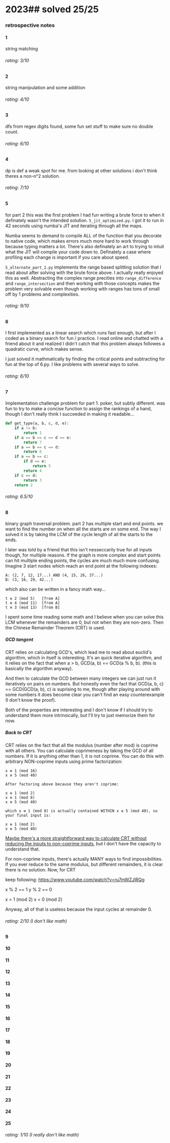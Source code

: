# 2023## solved 25/25
### retrospective notes 


#### 1
string matching 

###### rating: 3/10

#### 2
string manipulation and some addition

###### rating: 4/10

#### 3
dfs from regex digits found, some fun set stuff to make sure no double count. 

###### rating: 6/10

#### 4
dp is def a weak spot for me. from looking at other solutions i don't think theres a non-n^2 solution. 

###### rating: 7/10

#### 5
for part 2 this was the first problem I had fun writing a brute force to when it definately wasn't the intended solution. `5_jit_optimized.py`. i got it to run in 42 seconds using numba's JIT and iterating through all the maps. 

Numba seems to demand to compile ALL of the function that you decorate to native code, which makes errors much more hard to work through because typing matters a lot. There's also definately an art to trying to intuit what the JIT will compile your code down to. Definately a case where profiling each change is important if you care about speed.

`5_alternate_part_2.py` implements the range based splitting solution that I read about after solving with the brute force above. I actually really enjoyed this as well. Abstracting the complex range precities into `range_difference` and `range_intersection` and then working with those concepts makes the problem very solvable even though working with ranges has tons of small off by 1 problems and complexities. 

###### rating: 9/10


#### 6
I first implemented as a linear search which runs fast enough, but after I coded as a binary search for fun / practice. I read online and chatted with a friend about it and realized I didn't catch that this problem always followes a quadratic curve, which makes sense.

I just solved it mathmatically by finding the critical points and subtracting for fun at the top of 6.py. I like problems with several ways to solve.

###### rating: 6/10

#### 7

Implementation challenge problem for part 1. poker, but subtly different. was fun to try to make a concise function to assign the rankings of a hand, though I don't really think I succeeded in making it readable...
```python
def get_type(a, b, c, d, e):
    if a != b:
        return 1
    if a == b == c == d == e:
        return 7
    if a == b == c == d:
        return 6
    if a == b == c:
        if d == e:
            return 5
        return 4
    if c == d:
        return 3
    return 2
```

###### rating: 6.5/10

#### 8

binary graph traversal problem. part 2 has multiple start and end points. we want to find the number on when all the starts are on some end. The way I solved it is by taking the LCM of the cycle length of all the starts to the ends.

I later was told by a friend that this isn't nesseccarily true for all inputs though, for multiple reasons. If the graph is more complex and start points can hit multiple ending points, the cycles are much much more confusing. Imagine 3 start nodes which reach an end point at the following indexes:
```
A: (2, 7, 12, 17...) AND (4, 15, 26, 37...)
B: (3, 16, 29, 42...)
```

which also can be written in a fancy math way...
```
t ≡ 2 (mod 5)   [from A]
t ≡ 4 (mod 11)  [from A]
t ≡ 3 (mod 13)  [from B]
```

I spent some time reading some math and I believe when you can solve this LCM whenever the remainders are 0, but not when they are non-zero. Then the Chinese Remainder Theorem (CRT) is used.

##### GCD tangent

CRT relies on calculating GCD's, which lead me to read about euclid's algorithm, which in itself is interesting. It's an quick iterative algorithm, and it relies on the fact that when a > b, GCD(a, b) == GCD(a % b, b). (this is basically the algorithm anyway).

And then to calculate the GCD between many integers we can just run it iteratively on pairs on numbers. But honestly even the fact that GCD(a, b, c) == GCD(GCD(a, b), c) is suprising to me, though after playing around with some numbers it does become clear you can't find an easy counterexample (I don't know the proof).

Both of the properties are interesting and I don't know if I should try to understand them more intrinsically, but I'll try to just memorize them for now.

##### Back to CRT

CRT relies on the fact that all the modulus (number after mod) is coprime with all others. You can calculate coprimeness by taking the GCD of all numbers. If it is anything other than 1, it is not coprime. You can do this with arbitrary NON-coprime inputs using prime factorization: 
```
x ≡ 1 (mod 16)
x ≡ 5 (mod 40)

After factoring above because they aren't coprime:

x ≡ 1 (mod 2)
x ≡ 1 (mod 8)
x ≡ 5 (mod 40)

which x ≡ 1 (mod 8) is actually contained WITHIN x ≡ 5 (mod 40), so your final input is:

x ≡ 1 (mod 2)
x ≡ 5 (mod 40)
```

[Maybe there's a more straightforward way to calculate CRT without reducing the inputs to non-coprime inputs](https://math.stackexchange.com/questions/1644677/what-to-do-if-the-modulus-is-not-coprime-in-the-chinese-remainder-theorem), but I don't have the capacity to understand that.

For non-coprime inputs, there's actually MANY ways to find impossibilities. If you ever reduce to the same modulus, but different remainders, it is clear there is no solution. Now, for CRT

keep following: https://www.youtube.com/watch?v=ru7mWZJlRQg


x % 2 == 1
y % 2 == 0

x = 1 (mod 2)
x = 0 (mod 2)

Anyway, all of that is useless because the input cycles at remainder 0.

###### rating: 2/10 (I don't like math)

#### 9

#### 10

#### 11

#### 12

#### 13

#### 14

#### 15

#### 16

#### 17

#### 18

#### 19

#### 20

#### 21

#### 22

#### 23

#### 24

#### 25

###### rating: 1/10 (I really don't like math)